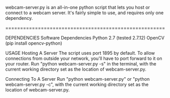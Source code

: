 webcam-server.py is an all-in-one python script that lets you host or connect to a webcam server.
It's fairly simple to use, and requires only one dependency.

======================================================

DEPENDENCIES
Software Dependencies
Python 2.7 (tested 2.7.12)
OpenCV (pip install opencv-python)

USAGE
Hosting A Server
The script uses port 1895 by default.
To allow connections from outside your network, you'll have to port forward to it on your router.
Run "python webcam-server.py -s" in the terminal, with the current working directory set as the location of webcam-server.py.

Connecting To A Server
Run "python webcam-server.py" or "python webcam-server.py -c", with the current working directory set as the location of webcam-server.py.
